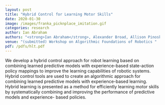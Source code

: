 ```yaml
---
layout: post
title: "Hybrid Control for Learning Motor Skills"
date: 2020-01-30
image: /images/franka_picknplace_imitation.gif
categories: research
author: Ian Abraham
authors: "<strong>Ian Abraham</strong>, Alexander Broad, Allison Pinosky, Brenna Argall, Todd Murphey"
venue: "(submitted) Workshop on Algorithmic Foundations of Robotics "
pdf: /pdfs/hlt.pdf
---
```



We develop a hybrid control approach for robot learning based on combining learned predictive models with
experience-based state-action policy mappings to improve the learning capabilities of robotic systems. Hybrid control
tools are used to create an algorithmic approach for combining learned predictive models with experience-based learning.
Hybrid learning is presented as a method for efficiently learning motor skills by systematically combining and improving
the performance of predictive models and experience- based policies.
